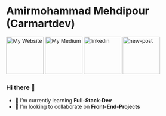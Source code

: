 # Amirmohammad Mehdipour (Carmartdev)
<a href="http://amirmomp.rf.gd/"><img width="100" height="100" src="https://img.icons8.com/clouds/100/domain.png" alt="My Website" title="My Website"/></a>
<a href="https://amirmomp.medium.com/"><img width="100" height="100" src="https://img.icons8.com/stickers/100/medium-logo.png" alt="My Medium" title="My Medium"/></a>
<a href="https://www.linkedin.com/in/amirmohammad-mehdipour-b96376170"><img width="100" height="100" src="https://img.icons8.com/clouds/100/linkedin.png" alt="linkedin"/></a>
<a href="mailto:amirmohammadmehp@gmail.com"><img width="100" height="100" src="https://img.icons8.com/clouds/100/new-post.png" alt="new-post"/></a>
### Hi there 👋

- 🌱 I’m currently learning **Full-Stack-Dev**
- 👯 I’m looking to collaborate on **Front-End-Projects**
